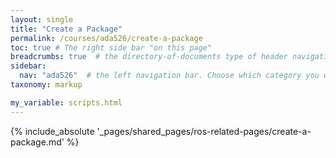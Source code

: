```yaml
---
layout: single
title: "Create a Package"
permalink: /courses/ada526/create-a-package
toc: true # The right side bar "on this page"
breadcrumbs: true  # the directory-of-documents type of header navigation
sidebar:
  nav: "ada526"  # the left navigation bar. Choose which category you want.
taxonomy: markup

my_variable: scripts.html
---
```



{% include_absolute '_pages/shared_pages/ros-related-pages/create-a-package.md' %}